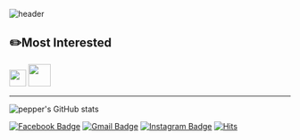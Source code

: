 ![header](https://capsule-render.vercel.app/api?type=Slice&color=42564F&height=185&section=header&text=pepper's&fontColor=C0EB6A&fontAlign=75&desc=GitHub%20profile&descSize=13&descAlign=77&descAlignY=58&animation=fadeIn&fontAlignY=34&fontSize=40&rotate=13)
## :pencil2:Most Interested
<image src="https://user-images.githubusercontent.com/63226023/119218719-c562d880-bb1c-11eb-974f-0ac31ef1a7c6.png" height="30"> <image src="https://user-images.githubusercontent.com/63226023/119218763-0955dd80-bb1d-11eb-926c-550b3580a76d.png" height="40">
* * *
![pepper's GitHub stats](https://github-readme-stats.vercel.app/api?username=ppeper&show_icons=true&theme=gruvbox)

  [![Facebook Badge](https://img.shields.io/badge/facebook-1877f2?style=flat-square&logo=facebook&logoColor=white&link=https://www.facebook.com/profile.php?id=100004506122210)](https://www.facebook.com/profile.php?id=100004506122210)
  [![Gmail Badge](https://img.shields.io/badge/Gmail-d14836?style=flat-square&logo=Gmail&logoColor=white&link=mailto:joonhoo0123@gmail.com)](mailto:joonhoo0123@gmail.com)
  [![Instagram Badge](https://img.shields.io/badge/-Instagram-dd2a7b?style=flat-square&logo=instagram&logoColor=white&link=https://www.instagram.com/jj._.nu_/)](https://www.instagram.com/jj._.nu_/)
[![Hits](https://hits.seeyoufarm.com/api/count/incr/badge.svg?url=https%3A%2F%2Fgithub.com%2Fgjbae1212%2Fhit-counter&count_bg=%23B8D3AF&title_bg=%239EAE86&icon=github.svg&icon_color=%23565E49&title=&edge_flat=false)](https://hits.seeyoufarm.com)

